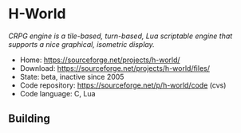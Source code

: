 # H-World

_CRPG engine is a tile-based, turn-based, Lua scriptable engine that supports a nice graphical, isometric display._

- Home: https://sourceforge.net/projects/h-world/
- Download: https://sourceforge.net/projects/h-world/files/
- State: beta, inactive since 2005
- Code repository: https://sourceforge.net/p/h-world/code (cvs)
- Code language: C, Lua

## Building

